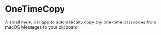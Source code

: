 # OneTimeCopy
A small menu bar app to automatically copy any one-time passcodes from macOS Messages to your clipboard
